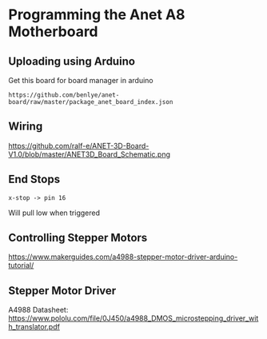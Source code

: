 # Programming the Anet A8 Motherboard

## Uploading using Arduino
Get this board for board manager in arduino
```
https://github.com/benlye/anet-board/raw/master/package_anet_board_index.json
```

## Wiring
https://github.com/ralf-e/ANET-3D-Board-V1.0/blob/master/ANET3D_Board_Schematic.png

## End Stops
```
x-stop -> pin 16
```
Will pull low when triggered

## Controlling Stepper Motors
https://www.makerguides.com/a4988-stepper-motor-driver-arduino-tutorial/

## Stepper Motor Driver
A4988
Datasheet:
https://www.pololu.com/file/0J450/a4988_DMOS_microstepping_driver_with_translator.pdf
